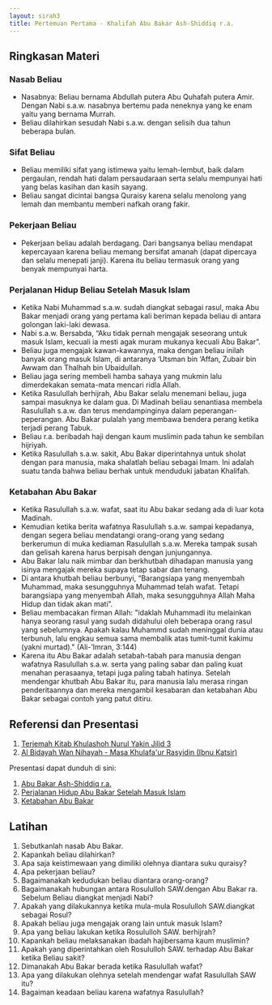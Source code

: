 ```yaml
---
layout: sirah3
title: Pertemuan Pertama - Khalifah Abu Bakar Ash-Shiddiq r.a.
---
```


## Ringkasan Materi

### Nasab Beliau

- Nasabnya: Beliau bernama Abdullah putera Abu Quhafah putera Amir. Dengan Nabi s.a.w. nasabnya bertemu pada neneknya yang ke enam yaitu yang bernama Murrah.
- Beliau dilahirkan sesudah Nabi s.a.w. dengan selisih dua tahun beberapa bulan.

### Sifat Beliau

- Beliau memiliki sifat yang istimewa yaitu lemah-lembut, baik dalam pergaulan, rendah hati dalam persaudaraan serta selalu mempunyai hati yang belas kasihan dan kasih sayang.
- Beliau sangat dicintai bangsa Quraisy karena selalu menolong yang lemah dan membantu memberi nafkah orang fakir.

### Pekerjaan Beliau

- Pekerjaan beliau adalah berdagang. Dari bangsanya beliau mendapat kepercayaan karena beliau memang bersifat amanah (dapat dipercaya dan selalu menepati janji). Karena itu beliau termasuk orang yang benyak mempunyai harta.

### Perjalanan Hidup Beliau Setelah Masuk Islam

- Ketika Nabi Muhammad s.a.w. sudah diangkat sebagai rasul, maka Abu Bakar menjadi orang yang pertama kali beriman kepada beliau di antara golongan laki-laki dewasa.
- Nabi s.a.w. Bersabda, “Aku tidak pernah mengajak seseorang untuk masuk Islam, kecuali ia mesti agak muram mukanya kecuali Abu Bakar”.
- Beliau juga mengajak kawan-kawannya, maka dengan beliau inilah banyak orang masuk Islam, di antaranya ‘Utsman bin ‘Affan, Zubair bin Awwam dan Thalhah bin Ubaidullah.
- Beliau jaga sering membeli hamba sahaya yang mukmin lalu dimerdekakan semata-mata mencari ridla Allah.
- Ketika Rasulullah berhijrah, Abu Bakar selalu menemani beliau, juga sampai masuknya ke dalam gua. Di Madinah beliau senantiasa membela Rasulullah s.a.w. dan terus mendampinginya dalam peperangan-peperangan. Abu Bakar pulalah yang membawa bendera perang ketika terjadi perang Tabuk.
- Beliau r.a. beribadah haji dengan kaum muslimin pada tahun ke sembilan hijriyah.
- Ketika Rasulullah s.a.w. sakit, Abu Bakar diperintahnya untuk sholat dengan para manusia, maka shalatlah beliau sebagai Imam. Ini adalah suatu tanda bahwa beliau berhak untuk menduduki jabatan Khalifah.

### Ketabahan Abu Bakar

- Ketika Rasulullah s.a.w. wafat, saat itu Abu bakar sedang ada di luar kota Madinah.
- Kemudian ketika berita wafatnya Rasulullah s.a.w. sampai kepadanya, dengan segera beliau mendatangi orang-orang yang sedang berkerumun di muka kediaman Rasulullah s.a.w. Mereka tampak susah dan gelisah karena harus berpisah dengan junjungannya.
- Abu Bakar lalu naik mimbar dan berkhutbah dihadapan manusia yang isinya mengajak mereka supaya tetap sabar dan tenang.
- Di antara khutbah beliau berbunyi, “Barangsiapa yang menyembah Muhammad, maka sesungguhnya Muhammad telah wafat. Tetapi barangsiapa yang menyembah Allah, maka sesungguhnya Allah Maha Hidup dan tidak akan mati”.
- Beliau membacakan firman Allah: "idaklah Muhammadi itu melainkan hanya seorang rasul yang sudah didahului oleh beberapa orang rasul yang sebelumnya. Apakah kalau Muhammd sudah meninggal dunia atau terbunuh, lalu engkau semua sama membalik atas tumit-tumit kakimu (yakni murtad)." (Ali-’Imran, 3:144)
- Karena itu Abu Bakar adalah setabah-tabah para manusia dengan wafatnya Rasulullah s.a.w. serta yang paling sabar dan paling kuat menahan perasaanya, tetapi juga paling tabah hatinya.
Setelah mendengar khutbah Abu Bakar itu, para manusia lalu merasa ringan penderitaannya dan mereka mengambil kesabaran dan ketabahan Abu Bakar sebagai contoh yang patut ditiru.

## Referensi dan Presentasi

1. [Terjemah Kitab Khulashoh Nurul Yakin Jilid 3](https://terjemahkitab.com/terjemah-khulashoh-nurul-yaqin-juz-3/)
2. [Al Bidayah Wan Nihayah - Masa Khulafa'ur Rasyidin (Ibnu Katsir)](https://saripedia.files.wordpress.com/2010/08/06-al-bidayah-wan-nihayah-masa-khulafaur-rasyidin-ibnu-kasir.pdf)

Presentasi dapat dunduh di sini:
1. [Abu Bakar Ash-Shiddiq r.a.](https://docs.google.com/presentation/d/1UMRiDWtF4OAZj2J9cxiRDYA7MiSrkDRMzq0fMPHnfnE/edit?usp=sharing)
2. [Perjalanan Hidup Abu Bakar Setelah Masuk Islam](https://docs.google.com/presentation/d/1-8a4OR78hhotgN6yO5KgqtXl9zi-BgKQG_WDwEkRMXI/edit?usp=sharing)
3. [Ketabahan Abu Bakar](https://docs.google.com/presentation/d/1PF69KZq9zR_My_tI35YfkIBXYXFOI0NLM1vB1riKN_Q/edit?usp=sharing)

## Latihan

1. Sebutkanlah nasab Abu Bakar.
2. Kapankah beliau dilahirkan?
3. Apa saja keistimewaan yang dimiliki olehnya diantara suku quraisy?
4. Apa pekerjaan beliau?
5. Bagaimanakah kedudukan beliau diantara orang-orang?
6. Bagaimanakah hubungan antara Rosululloh SAW.dengan Abu Bakar ra. Sebelum Beliau diangkat menjadi Nabi?
7. Apakah yang dilakukannya ketika mula-mula Rosululloh SAW.diangkat sebagai Rosul?
8. Apakah beliau juga mengajak orang lain untuk masuk Islam? 
9. Apa yang beliau lakukan ketika Rosululloh SAW. berhijrah?
10. Kapankah beliau melaksanakan ibadah hajibersama kaum muslimin?
11. Apakah yang diperintahkan oleh Rosululloh SAW. terhadap Abu Bakar ketika Beliau sakit?
12. Dimanakah Abu Bakar berada ketika Rasulullah wafat?
13. Apa yang dilakukan olehnya setelah mendengar wafat Rasulullah SAW itu?
14. Bagaiman keadaan beliau karena wafatnya Rasulullah?